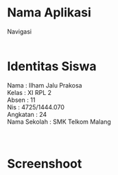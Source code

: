 # Nama Aplikasi 
Navigasi
<br><br>
# Identitas Siswa
Nama  : Ilham Jalu Prakosa<br>
Kelas : XI RPL 2<br>
Absen : 11<br>
Nis   : 4725/1444.070<br>
Angkatan : 24<br>
Nama Sekolah  : SMK Telkom Malang<br>
<br><br>
# Screenshoot
